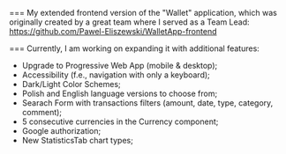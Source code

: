 ===
My extended frontend version of the "Wallet" application, which was originally created by a great team where I served as a Team Lead: https://github.com/Pawel-Eliszewski/WalletApp-frontend

===
Currently, I am working on expanding it with additional features:

- Upgrade to Progressive Web App (mobile & desktop);
- Accessibility (f.e., navigation with only a keyboard);
- Dark/Light Color Schemes;
- Polish and English language versions to choose from;
- Searach Form with transactions filters (amount, date, type, category, comment);
- 5 consecutive currencies in the Currency component;
- Google authorization;
- New StatisticsTab chart types;
